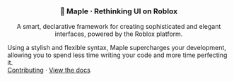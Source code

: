 <!--
  Ensure the logo has been completed and affixed to the top of the README.md document within ~1 week, preparing for alpha release.
  Include information on what makes Maple a superior choice - what is unique about Maple compared to e.g. Roact?
-->

<h3 align="center">
  🍁 Maple · Rethinking UI on Roblox
</h3>

<p align="center">
  A smart, declarative framework for creating sophisticated and elegant interfaces, powered by the Roblox platform. <br />
  
  Using a stylish and flexible syntax, Maple supercharges your development, allowing you to spend 
  less time writing your code and more time perfecting it. <br />
  <a href="https://github.com/mobiusdevs/maple-design/pulls">Contributing</a> · <a href="https://mobiusdevs.github.io/maple">View the docs</a>
</p>
